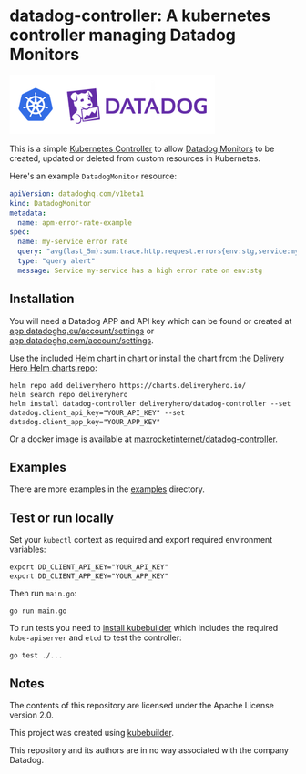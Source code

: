 # datadog-controller: A kubernetes controller managing Datadog Monitors

[![](img/banner.png)](#)

This is a simple [Kubernetes Controller](https://kubernetes.io/docs/concepts/architecture/controller/) to allow [Datadog Monitors](https://docs.datadoghq.com/monitors/) to be created, updated or deleted from custom resources in Kubernetes.

Here's an example `DatadogMonitor` resource:

```yaml
apiVersion: datadoghq.com/v1beta1
kind: DatadogMonitor
metadata:
  name: apm-error-rate-example
spec:
  name: my-service error rate
  query: "avg(last_5m):sum:trace.http.request.errors{env:stg,service:my-service} / sum:trace.http.request.hits{env:stg,service:my-service} > 1"
  type: "query alert"
  message: Service my-service has a high error rate on env:stg
```

## Installation

You will need a Datadog APP and API key which can be found or created at [app.datadoghq.eu/account/settings](https://app.datadoghq.eu/account/settings#api) or [app.datadoghq.com/account/settings](https://app.datadoghq.com/account/settings#api).

Use the included [Helm](https://helm.sh/) chart in [chart](chart) or install the chart from the [Delivery Hero Helm charts repo](https://github.com/deliveryhero/helm-charts):

```console
helm repo add deliveryhero https://charts.deliveryhero.io/
helm search repo deliveryhero
helm install datadog-controller deliveryhero/datadog-controller --set datadog.client_api_key="YOUR_API_KEY" --set datadog.client_app_key="YOUR_APP_KEY"
```

Or a docker image is available at [maxrocketinternet/datadog-controller](https://hub.docker.com/r/maxrocketinternet/datadog-controller).

## Examples

There are more examples in the [examples](examples) directory.

## Test or run locally

Set your `kubectl` context as required and export required environment variables:

```
export DD_CLIENT_API_KEY="YOUR_API_KEY"
export DD_CLIENT_APP_KEY="YOUR_APP_KEY"
```

Then run `main.go`:

```
go run main.go
```

To run tests you need to [install kubebuilder](https://book.kubebuilder.io/quick-start.html#installation) which includes the required `kube-apiserver` and `etcd` to test the controller:

```
go test ./...
```

## Notes

The contents of this repository are licensed under the Apache License version 2.0.

This project was created using [kubebuilder](https://book-v1.book.kubebuilder.io/).

This repository and its authors are in no way associated with the company Datadog.
